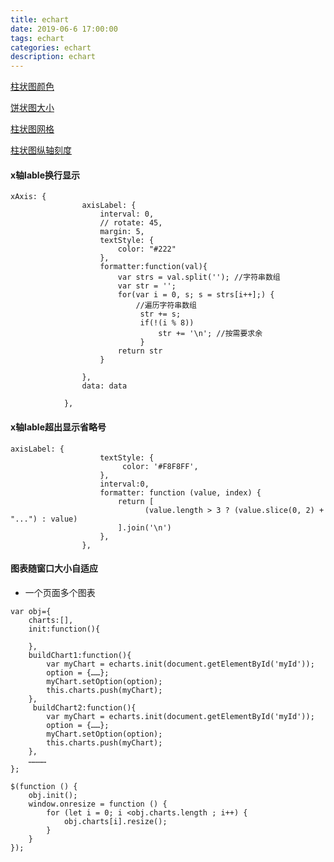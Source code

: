 ```yaml
---
title: echart
date: 2019-06-6 17:00:00
tags: echart
categories: echart
description: echart
---
```



[柱状图颜色](https://www.cnblogs.com/rexyan/p/7267199.htmlm)


[饼状图大小](https://blog.csdn.net/sleepwalker_1992/article/details/82532210)

[柱状图网格](https://blog.csdn.net/qq_36330228/article/details/79945928)

[柱状图纵轴刻度](https://blog.csdn.net/hhf235678/article/details/79899464)


#### x轴lable换行显示

```
xAxis: {
                axisLabel: {
                    interval: 0,
                    // rotate: 45,
                    margin: 5,
                    textStyle: {
                        color: "#222"
                    },
                    formatter:function(val){
                        var strs = val.split(''); //字符串数组
                        var str = '';
                        for(var i = 0, s; s = strs[i++];) {
                            //遍历字符串数组
                             str += s;
                             if(!(i % 8))
                                 str += '\n'; //按需要求余
                             }
                        return str
                    }

                },
                data: data

            },

```


#### x轴lable超出显示省略号

```
axisLabel: {
                    textStyle: {
                         color: '#F8F8FF',
                    },
                    interval:0,
                    formatter: function (value, index) {
                        return [
                              (value.length > 3 ? (value.slice(0, 2) + "...") : value)
                        ].join('\n')
                    },
                },

```

#### 图表随窗口大小自适应

* 一个页面多个图表

```
var obj={
    charts:[],
    init:function(){

    },
    buildChart1:function(){
        var myChart = echarts.init(document.getElementById('myId'));
        option = {……};
        myChart.setOption(option);
        this.charts.push(myChart);
    },
     buildChart2:function(){
        var myChart = echarts.init(document.getElementById('myId'));
        option = {……};
        myChart.setOption(option);
        this.charts.push(myChart);
    },
    …………
};

$(function () {
    obj.init();
    window.onresize = function () {
        for (let i = 0; i <obj.charts.length ; i++) {
            obj.charts[i].resize();
        }
    }
});

```


